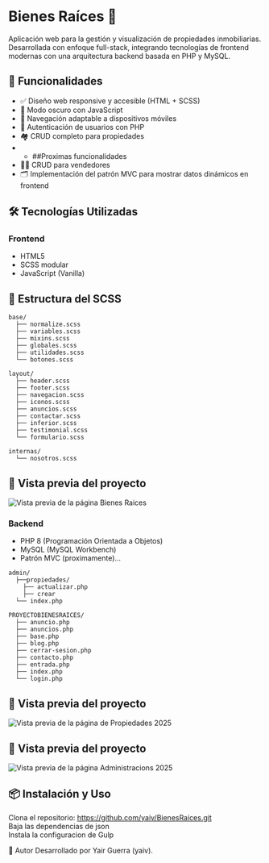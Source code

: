 # Bienes Raíces 🏡

Aplicación web para la gestión y visualización de propiedades inmobiliarias. Desarrollada con enfoque full-stack, integrando tecnologías de frontend modernas con una arquitectura backend basada en PHP y MySQL.

## 🚀 Funcionalidades

- ✅ Diseño web responsive y accesible (HTML + SCSS)
- 🌙 Modo oscuro con JavaScript
- 📱 Navegación adaptable a dispositivos móviles
- 🔐 Autenticación de usuarios con PHP 
- 🏘️ CRUD completo para propiedades
- - ##Proximas funcionalidades
- 🧑‍💼 CRUD para vendedores
- 🗂️ Implementación del patrón MVC para mostrar datos dinámicos en frontend

## 🛠️ Tecnologías Utilizadas

### Frontend
- HTML5
- SCSS modular
- JavaScript (Vanilla)


## 📁 Estructura del SCSS

```plaintext
base/
  ├── normalize.scss
  ├── variables.scss
  ├── mixins.scss
  ├── globales.scss
  ├── utilidades.scss
  └── botones.scss

layout/
  ├── header.scss
  ├── footer.scss
  ├── navegacion.scss
  ├── iconos.scss
  ├── anuncios.scss
  ├── contactar.scss
  ├── inferior.scss
  ├── testimonial.scss
  └── formulario.scss

internas/
  └── nosotros.scss
```

## 📸 Vista previa del proyecto

![Vista previa de la página Bienes Raices](./cc_github.PNG)


### Backend
- PHP 8 (Programación Orientada a Objetos)
- MySQL (MySQL Workbench)
- Patrón MVC (proximamente)...   

```plaintext
admin/
  ├──propiedades/
    ├── actualizar.php
    ├── crear
  └── index.php

PROYECTOBIENESRAICES/
  ├── anuncio.php
  ├── anuncios.php
  ├── base.php
  ├── blog.php
  ├── cerrar-sesion.php
  ├── contacto.php
  ├── entrada.php
  ├── index.php
  └── login.php

````

## 📸 Vista previa del proyecto

![Vista previa de la página de Propiedades 2025](./cc1_github.PNG)


## 📸 Vista previa del proyecto

![Vista previa de la página Administracions 2025](./cc2_github.PNG)


## 📦 Instalación y Uso
Clona el repositorio: https://github.com/yaiv/BienesRaices.git  
Baja las dependencias de json  
Instala la configuracion de Gulp  




📝 Autor
Desarrollado por Yair Guerra (yaiv).





